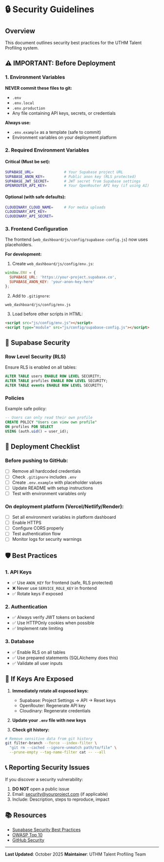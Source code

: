 # 🔒 Security Guidelines

## Overview
This document outlines security best practices for the UTHM Talent Profiling system.

## ⚠️ IMPORTANT: Before Deployment

### 1. Environment Variables
**NEVER commit these files to git:**
- `.env`
- `.env.local`
- `.env.production`
- Any file containing API keys, secrets, or credentials

**Always use:**
- `.env.example` as a template (safe to commit)
- Environment variables on your deployment platform

### 2. Required Environment Variables

#### Critical (Must be set):
```bash
SUPABASE_URL=              # Your Supabase project URL
SUPABASE_ANON_KEY=         # Public anon key (RLS protected)
SUPABASE_JWT_SECRET=       # JWT secret from Supabase settings
OPENROUTER_API_KEY=        # Your OpenRouter API key (if using AI)
```

#### Optional (with safe defaults):
```bash
CLOUDINARY_CLOUD_NAME=     # For media uploads
CLOUDINARY_API_KEY=
CLOUDINARY_API_SECRET=
```

### 3. Frontend Configuration

The frontend (`web_dashboard/js/config/supabase-config.js`) now uses placeholders.

**For development:**
1. Create `web_dashboard/js/config/env.js`:
```javascript
window.ENV = {
  SUPABASE_URL: 'https://your-project.supabase.co',
  SUPABASE_ANON_KEY: 'your-anon-key-here'
};
```

2. Add to `.gitignore`:
```
web_dashboard/js/config/env.js
```

3. Load before other scripts in HTML:
```html
<script src="js/config/env.js"></script>
<script type="module" src="js/config/supabase-config.js"></script>
```

## 🔐 Supabase Security

### Row Level Security (RLS)
Ensure RLS is enabled on all tables:
```sql
ALTER TABLE users ENABLE ROW LEVEL SECURITY;
ALTER TABLE profiles ENABLE ROW LEVEL SECURITY;
ALTER TABLE events ENABLE ROW LEVEL SECURITY;
```

### Policies
Example safe policy:
```sql
-- Users can only read their own profile
CREATE POLICY "Users can view own profile"
ON profiles FOR SELECT
USING (auth.uid() = user_id);
```

## 🚀 Deployment Checklist

### Before pushing to GitHub:
- [ ] Remove all hardcoded credentials
- [ ] Check `.gitignore` includes `.env`
- [ ] Create `.env.example` with placeholder values
- [ ] Update README with setup instructions
- [ ] Test with environment variables only

### On deployment platform (Vercel/Netlify/Render):
- [ ] Set all environment variables in platform dashboard
- [ ] Enable HTTPS
- [ ] Configure CORS properly
- [ ] Test authentication flow
- [ ] Monitor logs for security warnings

## 🛡️ Best Practices

### 1. API Keys
- ✅ Use `ANON_KEY` for frontend (safe, RLS protected)
- ❌ Never use `SERVICE_ROLE_KEY` in frontend
- ✅ Rotate keys if exposed

### 2. Authentication
- ✅ Always verify JWT tokens on backend
- ✅ Use HTTPOnly cookies when possible
- ✅ Implement rate limiting

### 3. Database
- ✅ Enable RLS on all tables
- ✅ Use prepared statements (SQLAlchemy does this)
- ✅ Validate all user inputs

## 🚨 If Keys Are Exposed

1. **Immediately rotate all exposed keys:**
   - Supabase: Project Settings → API → Reset keys
   - OpenRouter: Regenerate API key
   - Cloudinary: Regenerate credentials

2. **Update your `.env` file with new keys**

3. **Check git history:**
```bash
# Remove sensitive data from git history
git filter-branch --force --index-filter \
  "git rm --cached --ignore-unmatch path/to/file" \
  --prune-empty --tag-name-filter cat -- --all
```

## 📞 Reporting Security Issues

If you discover a security vulnerability:
1. **DO NOT** open a public issue
2. Email: security@yourproject.com (if applicable)
3. Include: Description, steps to reproduce, impact

## 📚 Resources

- [Supabase Security Best Practices](https://supabase.com/docs/guides/auth/row-level-security)
- [OWASP Top 10](https://owasp.org/www-project-top-ten/)
- [GitHub Security](https://docs.github.com/en/code-security)

---

**Last Updated**: October 2025
**Maintainer**: UTHM Talent Profiling Team

